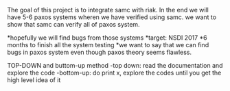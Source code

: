 The goal of this project is to integrate samc with riak. In the end we 
will have 5-6 paxos systems wheren we have verified using samc. we want 
to show that samc can verify all of paxos system.

*hopefully we will find bugs from those systems
*target: NSDI 2017
*6 months to finish all the system testing
*we want to say that we can find bugs in paxos system even though paxos theory seems flawless.



TOP-DOWN and buttom-up method
-top down: read the documentation and explore the code
-bottom-up: do print x, explore the codes until you get the high level idea of it
